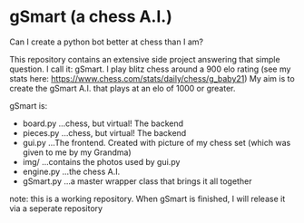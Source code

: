 # gSmart (a chess A.I.)

Can I create a python bot better at chess than I am? 

This repository contains an extensive side project answering that simple question. I call it: gSmart.
I play blitz chess around a 900 elo rating (see my stats here: https://www.chess.com/stats/daily/chess/g_baby21)
My aim is to create the gSmart A.I. that plays at an elo of 1000 or greater.

gSmart is:
- board.py    ...chess, but virtual! The backend
- pieces.py    ...chess, but virtual! The backend
- gui.py      ...The frontend. Created with picture of my chess set (which was given to me by my Grandma)
- img/        ...contains the photos used by gui.py
- engine.py   ...the chess A.I.
- gSmart.py   ...a master wrapper class that brings it all together 

note: this is a working repository. When gSmart is finished, I will release it via a seperate repository
